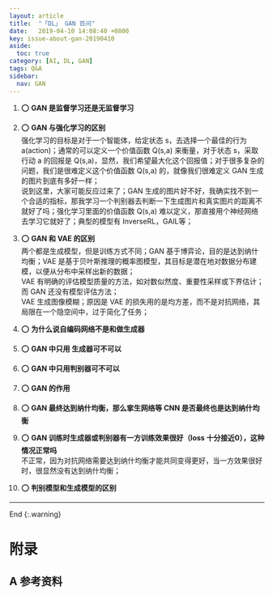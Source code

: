 ```yaml
---
layout: article
title:  "「DL」 GAN 百问"
date:   2019-04-10 14:08:40 +0800
key: issue-about-gan-20190410
aside:
  toc: true
category: [AI, DL, GAN]
tags: Q&A
sidebar:
  nav: GAN
---
```


>


<!--more-->

1. :o: **GAN 是监督学习还是无监督学习**  

1. :o: **GAN 与强化学习的区别**   
强化学习的目标是对于一个智能体，给定状态 s，去选择一个最佳的行为 a(action)；通常的可以定义一个价值函数 Q(s,a) 来衡量，对于状态 s，采取行动 a 的回报是 Q(s,a)，显然，我们希望最大化这个回报值；对于很多复杂的问题，我们是很难定义这个价值函数 Q(s,a) 的，就像我们很难定义 GAN 生成的图片到底有多好一样；   
说到这里，大家可能反应过来了；GAN 生成的图片好不好，我确实找不到一个合适的指标，那我学习一个判别器去判断一下生成图片和真实图片的距离不就好了吗；强化学习里面的价值函数 Q(s,a) 难以定义，那直接用个神经网络去学习它就好了；典型的模型有 InverseRL，GAIL等；   

1. :o: **GAN 和 VAE 的区别**   
两个都是生成模型，但是训练方式不同；GAN 基于博弈论，目的是达到纳什均衡；VAE 是基于贝叶斯推理的概率图模型，其目标是潜在地对数据分布建模，以便从分布中采样出新的数据；   
VAE 有明确的评估模型质量的方法，如对数似然度、重要性采样或下界估计；而 GAN 还没有模型评估方法；   
VAE 生成图像模糊；原因是 VAE 的损失用的是均方差，而不是对抗网络，其局限在一个隐空间中，过于简化了任务；   

1. :o: **为什么说自编码网络不是和做生成器**   

1. :o: **GAN 中只用 生成器可不可以**   

1. :o: **GAN 中只用判别器可不可以**   

1. :o: **GAN 的作用**   

1. :o: **GAN 最终达到纳什均衡，那么挛生网络等 CNN 是否最终也是达到纳什均衡**   

1. :o: **GAN 训练时生成器或判别器有一方训练效果很好（loss 十分接近0），这种情况正常吗**   
不正常，因为对抗网络需要达到纳什均衡才能共同变得更好，当一方效果很好时，很显然没有达到纳什均衡；    

1. :o: **判别模型和生成模型的区别**  


-------------------  
 End
{:.warning}  


# 附录
## A 参考资料
